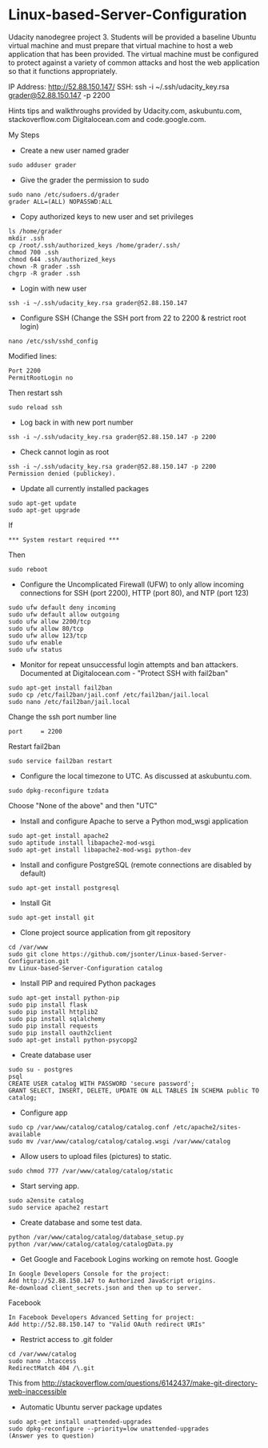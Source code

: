 # Linux-based-Server-Configuration
Udacity nanodegree project 3. Students will be provided a baseline Ubuntu virtual machine and must prepare that virtual machine to host a web application that has been provided. The virtual machine must be configured to protect against a variety of common attacks and host the web application so that it functions appropriately.

IP Address: http://52.88.150.147/
SSH: ssh -i ~/.ssh/udacity_key.rsa grader@52.88.150.147 -p 2200

Hints tips and walkthroughs provided by Udacity.com, askubuntu.com, stackoverflow.com Digitalocean.com and code.google.com.

My Steps

* Create a new user named grader
```
sudo adduser grader
```

* Give the grader the permission to sudo
```
sudo nano /etc/sudoers.d/grader
grader ALL=(ALL) NOPASSWD:ALL
```

* Copy authorized keys to new user and set privileges
```
ls /home/grader
mkdir .ssh
cp /root/.ssh/authorized_keys /home/grader/.ssh/
chmod 700 .ssh
chmod 644 .ssh/authorized_keys
chown -R grader .ssh
chgrp -R grader .ssh
```

* Login with new user
```
ssh -i ~/.ssh/udacity_key.rsa grader@52.88.150.147
```

* Configure SSH (Change the SSH port from 22 to 2200 & restrict root login)
```
nano /etc/ssh/sshd_config
```
Modified lines:
```
Port 2200
PermitRootLogin no
```
Then restart ssh
```
sudo reload ssh
```

* Log back in with new port number
```
ssh -i ~/.ssh/udacity_key.rsa grader@52.88.150.147 -p 2200
```

* Check cannot login as root
```
ssh -i ~/.ssh/udacity_key.rsa grader@52.88.150.147 -p 2200
Permission denied (publickey).
```

* Update all currently installed packages
```
sudo apt-get update
sudo apt-get upgrade
```
If
```
*** System restart required ***
```
Then
```
sudo reboot
```

* Configure the Uncomplicated Firewall (UFW) to only allow incoming connections for SSH (port 2200), HTTP (port 80), and NTP (port 123)
```
sudo ufw default deny incoming
sudo ufw default allow outgoing
sudo ufw allow 2200/tcp
sudo ufw allow 80/tcp
sudo ufw allow 123/tcp
sudo ufw enable
sudo ufw status
```

* Monitor for repeat unsuccessful login attempts and ban attackers.
Documented at Digitalocean.com - "Protect SSH with fail2ban"
```
sudo apt-get install fail2ban
sudo cp /etc/fail2ban/jail.conf /etc/fail2ban/jail.local
sudo nano /etc/fail2ban/jail.local
```
Change the ssh port number line
```
port     = 2200
```
Restart fail2ban
```
sudo service fail2ban restart
```

* Configure the local timezone to UTC. As discussed at askubuntu.com.
```
sudo dpkg-reconfigure tzdata
```
Choose "None of the above" and then "UTC"

* Install and configure Apache to serve a Python mod_wsgi application
```
sudo apt-get install apache2
sudo aptitude install libapache2-mod-wsgi
sudo apt-get install libapache2-mod-wsgi python-dev
```

* Install and configure PostgreSQL (remote connections are disabled by default)
```
sudo apt-get install postgresql
```

* Install Git
```
sudo apt-get install git

```

* Clone project source application from git repository
```
cd /var/www
sudo git clone https://github.com/jsonter/Linux-based-Server-Configuration.git
mv Linux-based-Server-Configuration catalog
```

* Install PIP and required Python packages
```
sudo apt-get install python-pip
sudo pip install flask
sudo pip install httplib2
sudo pip install sqlalchemy
sudo pip install requests
sudo pip install oauth2client
sudo apt-get install python-psycopg2
```

* Create database user
```
sudo su - postgres
psql
CREATE USER catalog WITH PASSWORD 'secure password';
GRANT SELECT, INSERT, DELETE, UPDATE ON ALL TABLES IN SCHEMA public TO catalog;
```

* Configure app
```
sudo cp /var/www/catalog/catalog/catalog.conf /etc/apache2/sites-available
sudo mv /var/www/catalog/catalog/catalog.wsgi /var/www/catalog

```

* Allow users to upload files (pictures) to static.
```
sudo chmod 777 /var/www/catalog/catalog/static
```

* Start serving app.
```
sudo a2ensite catalog
sudo service apache2 restart
```

* Create database and some test data.
```
python /var/www/catalog/catalog/database_setup.py
python /var/www/catalog/catalog/catalogData.py
```

* Get Google and Facebook Logins working on remote host.
Google
```
In Google Developers Console for the project:
Add http://52.88.150.147 to Authorized JavaScript origins.
Re-download client_secrets.json and then up to server.
```
Facebook
```
In Facebook Developers Advanced Setting for project:
Add http://52.88.150.147 to "Valid OAuth redirect URIs"
```

* Restrict access to .git folder
```
cd /var/www/catalog
sudo nano .htaccess
RedirectMatch 404 /\.git
```
This from http://stackoverflow.com/questions/6142437/make-git-directory-web-inaccessible

* Automatic Ubuntu server package updates
```
sudo apt-get install unattended-upgrades
sudo dpkg-reconfigure --priority=low unattended-upgrades
(Answer yes to question)
```
